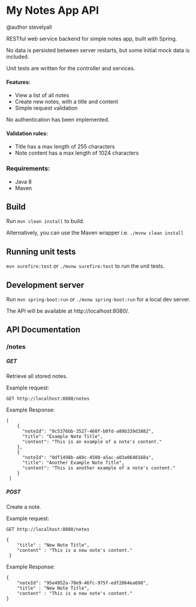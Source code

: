 # My Notes App API

@author stevelyall

RESTful web service backend for simple notes app, built with Spring. 

No data is persisted between server restarts, but some initial mock data is included.

Unit tests are written for the controller and services.

#### Features:
* View a list of all notes
* Create new notes, with a title and content
* Simple request validation

No authentication has been implemented.

#### Validation rules:
* Title has a max length of 255 characters
* Note content has a max length of 1024 characters

### Requirements:
- Java 8
- Maven

## Build

Run `mvn clean install` to build.

Alternatively, you can use the Maven wrapper i.e. `./mvnw clean install`

## Running unit tests

`mvn surefire:test` or `./mvnw surefire:test` to run the unit tests.


## Development server

Run `mvn spring-boot:run` or `./mvnw spring-boot:run` for a local dev server.

The API will be available at http://localhost:8080/.


## API Documentation

### /notes
##### GET

Retrieve all stored notes.


Example request:
```
GET http://localhost:8080/notes
```

Example Response:
```
[
    {
      "noteId": "0c5376bb-3527-460f-b0fd-a89b339d3882",
      "title": "Example Note Title",
      "content": "This is an example of a note's content."
    },
    {
      "noteId": "0df1498b-a88c-4508-a5ac-a03a0640168a",
      "title": "Another Example Note Title",
      "content": "This is another example of a note's content."
    }
 ]
```



##### POST 

Create a note.

Example request:
```
GET http://localhost:8080/notes
```



```
{
    "title" : "New Note Title",
    "content" : "This is a new note's content."
 }
```

Example Response:
```
{
    "noteId": "95e4952a-70e9-46fc-975f-edf2064ea698",
    "title" : "New Note Title",
    "content" : "This is a new note's content."
}
```